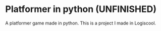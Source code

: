 # Platformer in python (UNFINISHED)
 A platformer game made in python. This is a project I made in Logiscool.
